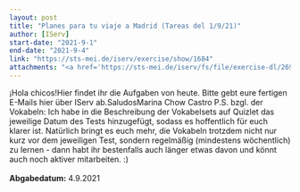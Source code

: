 ```yaml
---
layout: post
title: "Planes para tu viaje a Madrid (Tareas del 1/9/21)"
author: [IServ]
start-date: "2021-9-1"
end-date: "2021-9-4"
link: "https://sts-mei.de/iserv/exercise/show/1684"
attachments: "<a href='https://sts-mei.de/iserv/fs/file/exercise-dl/26936/tareas_del_1-9-21.pdf'>tareas_del_1-9-21.pdf</a><br> <a href='https://sts-mei.de/iserv/fs/file/exercise-dl/26964/Expresio%CC%81n%20escrita%20-%2001.09.2021%20%28Dominik%20Gralka%29.pdf'>Expresio%CC%81n_escrita_-_01.09.2021_%28Dominik_Gralka%29.pdf</a><br> "
---
```

¡Hola chicos!Hier findet ihr die Aufgaben von heute. Bitte gebt eure fertigen E-Mails hier über IServ ab.SaludosMarina Chow Castro P.S. bzgl. der Vokabeln: Ich habe in die Beschreibung der Vokabelsets auf Quizlet das jeweilige Datum des Tests hinzugefügt, sodass es hoffentlich für euch klarer ist. Natürlich bringt es euch mehr, die Vokabeln trotzdem nicht nur kurz vor dem jeweiligen Test, sondern regelmäßig (mindestens wöchentlich) zu lernen - dann habt ihr bestenfalls auch länger etwas davon und könnt auch noch aktiver mitarbeiten. :)<br><br> **Abgabedatum:** 4.9.2021